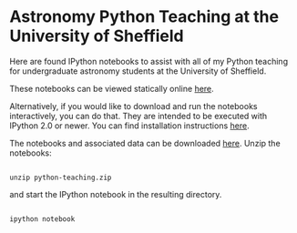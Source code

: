 Astronomy Python Teaching at the University of Sheffield
========================================================

Here are found IPython notebooks to assist with all of my
Python teaching for undergraduate astronomy students at the
University of Sheffield. 

These notebooks can be viewed statically online  [here](http://nbviewer.ipython.org/github/StuartLittlefair/python-teaching/tree/master/).

Alternatively, if you would like to download and run the notebooks
interactively, you can do that. They are intended to be executed
with IPython 2.0 or newer. You can find installation instructions
[here](http://ipython.org/install.html).

The notebooks and associated data can be downloaded [here](https://github.com/StuartLittlefair/python-teaching/zipball/master).
Unzip the notebooks:

```

unzip python-teaching.zip

```

and start the IPython notebook in the resulting directory.

```

ipython notebook

```





